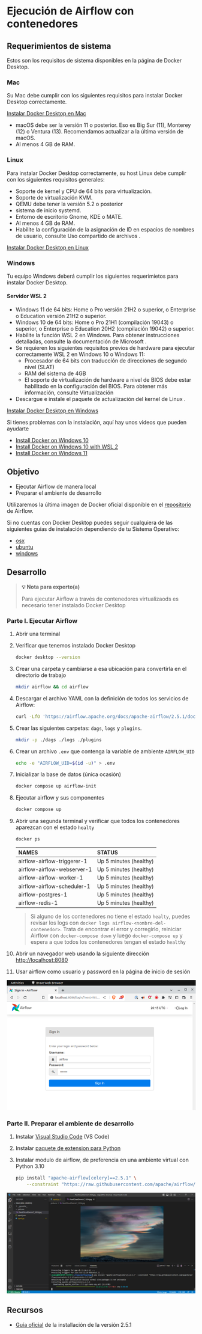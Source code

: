 # Ejecución de Airflow con contenedores

## Requerimientos de sistema

Estos son los requisitos de sistema disponibles en la página de Docker Desktop.

### Mac

Su Mac debe cumplir con los siguientes requisitos para instalar Docker Desktop correctamente.

[Instalar Docker Desktop en Mac](https://docs-docker-com.translate.goog/desktop/install/mac-install/5_x_tr_sl=en&_x_tr_tl=es&_x_tr_hl=es-419&_x_tr_pto=wapp)

- macOS debe ser la versión 11 o posterior. Eso es Big Sur (11), Monterey (12) o Ventura (13). Recomendamos actualizar a la última versión de macOS.
- Al menos 4 GB de RAM.

### Linux

Para instalar Docker Desktop correctamente, su host Linux debe cumplir con los siguientes requisitos generales:

- Soporte de kernel y CPU de 64 bits para virtualización.
- Soporte de virtualización KVM.
- QEMU debe tener la versión 5.2 o posterior
- sistema de inicio systemd.
- Entorno de escritorio Gnome, KDE o MATE.
- Al menos 4 GB de RAM.
- Habilite la configuración de la asignación de ID en espacios de nombres de usuario, consulte Uso compartido de archivos .

[Instalar Docker Desktop en Linux](https://docs-docker-com.translate.goog/desktop/install/linux-install/5_x_tr_sl=en&_x_tr_tl=es&_x_tr_hl=es-419&_x_tr_pto=wapp#system-requirements)

### Windows

Tu equipo Windows deberá cumplir los siguientes requerimietos para instalar Docker Desktop.

#### Servidor WSL 2

- Windows 11 de 64 bits: Home o Pro versión 21H2 o superior, o Enterprise o Education versión 21H2 o superior.
- Windows 10 de 64 bits: Home o Pro 21H1 (compilación 19043) o superior, o Enterprise o Education 20H2 (compilación 19042) o superior.
- Habilite la función WSL 2 en Windows. Para obtener instrucciones detalladas, consulte la documentación de Microsoft .
- Se requieren los siguientes requisitos previos de hardware para ejecutar correctamente WSL 2 en Windows 10 o Windows 11:
    - Procesador de 64 bits con traducción de direcciones de segundo nivel (SLAT)
    - RAM del sistema de 4GB
    - El soporte de virtualización de hardware a nivel de BIOS debe estar habilitado en la configuración del BIOS. Para obtener más información, consulte Virtualización
- Descargue e instale el paquete de actualización del kernel de Linux .

[Instalar Docker Desktop en Windows](https://docs-docker-com.translate.goog/desktop/install/windows-install/5_x_tr_sl=en&_x_tr_tl=es&_x_tr_hl=es-419&_x_tr_pto=wapp)


Si tienes problemas con la instalación, aquí hay unos videos que pueden ayudarte

- [Install Docker on Windows 10](https://www.youtube.com/watch?v=lIkxbE_We1I&ab_channel=JamesStormes)
- [Install Docker on Windows 10 with WSL 2](https://www.youtube.com/watch?v=h0Lwtcje-Jo&ab_channel=BeachcastsProgrammingVideos)
- [Install Docker on Windows 11](https://youtu.be/6k1CyA5zYgg?t=249)



## Objetivo

- Ejecutar Airflow de manera local
- Preparar el ambiente de desarrollo

Utilizaremos la última imagen de Docker oficial disponible en el [repositorio](https://hub.docker.com/r/apache/airflow) de Airflow.

Si no cuentas con Docker Desktop puedes seguir cualquiera de las siguientes guías de instalación dependiendo de tu Sistema Operativo:

- [osx](assets/osx.md)
- [ubuntu](assets/ubuntu.md)
- [windows](assets/windows.md)

## Desarrollo

>**💡 Nota para experto(a)**
>
> Para ejecutar Airflow a través de contenedores virtualizaods
> es necesario tener instalado Docker Desktop

### Parte I. Ejecutar Airflow

1. Abrir una terminal
2. Verificar que tenemos instalado Docker Desktop

    ```bash
    docker desktop --version
    ```

3. Crear una carpeta y cambiarse a esa ubicación para convertirla en el directorio de trabajo

    ```bash
    mkdir airflow && cd airflow
    ```

4. Descargar el archivo YAML con la definición de todos los servicios de Airflow:

    ```bash
    curl -LfO 'https://airflow.apache.org/docs/apache-airflow/2.5.1/docker-compose.yaml'
    ```

5. Crear las siguientes carpetas: `dags`, `logs` y `plugins`.

    ```bash
    mkdir -p ./dags ./logs ./plugins
    ```

6. Crear un archivo `.env` que contenga la variable de ambiente `AIRFLOW_UID`

    ```bash
    echo -e "AIRFLOW_UID=$(id -u)" > .env
    ```

7. Inicializar la base de datos (única ocasión)

    ```bash
    docker compose up airflow-init
    ```

8. Ejecutar airflow y sus componentes

    ```bash
    docker compose up
    ```

9. Abrir una segunda terminal y verificar que todos los contenedores aparezcan con el estado `healty`

    ```bash
    docker ps
    ```

    |NAMES                         |STATUS|
    |-|-|
    |airflow-airflow-triggerer-1   |Up 5 minutes (healthy)|
    |airflow-airflow-webserver-1   |Up 5 minutes (healthy)|
    |airflow-airflow-worker-1      |Up 5 minutes (healthy)|
    |airflow-airflow-scheduler-1   |Up 5 minutes (healthy)|
    |airflow-postgres-1            |Up 5 minutes (healthy)|
    |airflow-redis-1               |Up 5 minutes (healthy)|


    > Si alguno de los contenedores no tiene el estado `healty`, puedes revisar los logs con `docker logs airflow-<nombre-del-contenedor>`.
    > Trata de encontrar el error y corregirlo, reiniciar Airflow con `docker-compose down` y luego `docker-compose up` y espera a que
    > todos los contenedores tengan el estado `healthy`


10. Abrir un navegador web usando la siguiente dirección [http://localhost:8080](http://localhost:8080)
11. Usar airflow como usuario y password en la página de inicio de sesión

![airflow login](assets/img/airflow_login.png)

### Parte II. Preparar el ambiente de desarrollo

1. Instalar [Visual Studio Code](https://code.visualstudio.com/download) (VS Code)
2. Instalar [paquete de extension para Python](https://marketplace.visualstudio.com/items5itemName=ms-python.python)
3. Instalar modulo de airflow, de preferencia en una ambiente virtual con Python 3.10

    ```bash
    pip install "apache-airflow[celery]==2.5.1" \
        --constraint "https://raw.githubusercontent.com/apache/airflow/constraints-2.5.1/constraints-3.7.txt"
    ```

![vscode](assets/img/vscode_with_wsl.png)

## Recursos

- [Guía oficial](https://airflow.apache.org/docs/apache-airflow/stable/howto/docker-compose/index.html) de la installación de la versión 2.5.1

